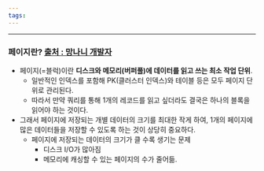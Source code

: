 ```yaml
---
tags:
---
```

---
### 페이지란? [출처 : 망나니 개발자](https://mangkyu.tistory.com/286)
- 페이지(=블럭)이란 **디스크와 메모리(버퍼풀)에 데이터를 읽고 쓰는 최소 작업 단위**.
	- 일반적인 인덱스를 포함해 PK(클러스터 인덱스)와 테이블 등은 모두 페이지 단위로 관리된다. 
	- 따라서 만약 쿼리를 통해 1개의 레코드를 읽고 싶더라도 결국은 하나의 블록을 읽어야 하는 것이다.
- 그래서 페이지에 저장되는 개별 데이터의 크기를 최대한 작게 하여, 1개의 페이지에 많은 데이터들을 저장할 수 있도록 하는 것이 상당히 중요하다.
	- 페이지에 저장되는 데이터의 크기가 클 수록 생기는 문제
		- 디스크 I/O가 많아짐
		- 메모리에 캐싱할 수 있는 페이지의 수가 줄어듦.